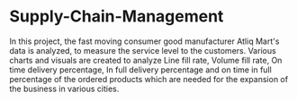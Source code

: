 # Supply-Chain-Management
In this project, the fast moving consumer good manufacturer Atliq Mart's data is analyzed, to measure the service level to the customers. Various charts and visuals are created to analyze Line fill rate, Volume fill rate, On time delivery percentage, In full delivery percentage and on time in full percentage of the ordered products which are needed for the expansion of the business in various cities.
